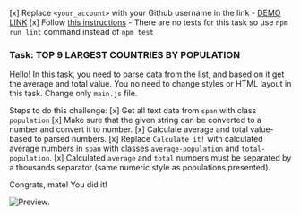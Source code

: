 [x] Replace `<your_account>` with your Github username in the link
    - [DEMO LINK](https://st74eet.github.io/js_get_data_DOM/)
[x] Follow [this instructions](https://mate-academy.github.io/layout_task-guideline/)
    - There are no tests for this task so use `npm run lint` command instead of `npm test`

### Task: TOP 9 LARGEST COUNTRIES BY POPULATION

Hello! In this task, you need to parse data from the list, and based on it get the average and total value.
You no need to change styles or HTML layout in this task. Change only `main.js` file.

Steps to do this challenge:
[x] Get all text data from `span` with class `population`
[x] Make sure that the given string can be converted to a number and convert it to number.
[x] Calculate average and total value-based to parsed numbers.
[x] Replace `Calculate it!` with calculated average numbers in `span` with classes `average-population` and `total-population`.
[x] Calculated `average` and `total` numbers must be separated by a thousands separator (same numeric style as populations presented).

Congrats, mate! You did it!

![Preview](./src/images/preview.png).
